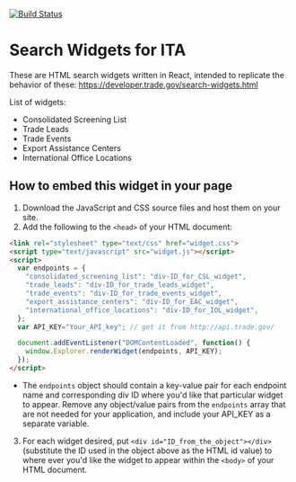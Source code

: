 [![Build Status](https://travis-ci.org/GovWizely/ita-widgets-react.svg?branch=master)](https://travis-ci.org/GovWizely/ita-widgets-react)

# Search Widgets for ITA

These are HTML search widgets written in React, intended to replicate the behavior of these: https://developer.trade.gov/search-widgets.html

List of widgets:
* Consolidated Screening List
* Trade Leads
* Trade Events
* Export Assistance Centers
* International Office Locations

## How to embed this widget in your page

1. Download the JavaScript and CSS source files and host them on your site.
2. Add the following to the `<head>` of your HTML document:

  ```html
  <link rel="stylesheet" type="text/css" href="widget.css">
  <script type="text/javascript" src="widget.js"></script>
  <script>
    var endpoints = {
      "consolidated_screening_list": "div-ID_for_CSL_widget",
      "trade_leads": "div-ID_for_trade_leads_widget",
      "trade_events": "div-ID_for_trade_events_widget",
      "export_assistance_centers": "div-ID_for_EAC_widget",
      "international_office_locations": "div-ID_for_IOL_widget",
    };
    var API_KEY="Your_API_key"; // get it from http://api.trade.gov/

    document.addEventListener("DOMContentLoaded", function() {
      window.Explorer.renderWidget(endpoints, API_KEY);
    });
  </script>
  ```

* The `endpoints` object should contain a key-value pair for each endpoint name and corresponding div ID where you'd like that particular widget to appear. Remove any object/value pairs from the `endpoints` array that are not needed for your application, and include your API_KEY as a separate variable.

3. For each widget desired, put `<div id="ID_from_the_object"></div>` (substitute the ID used in the object above as the HTML id value) to where ever you'd like the widget to appear within the `<body>` of your HTML document.